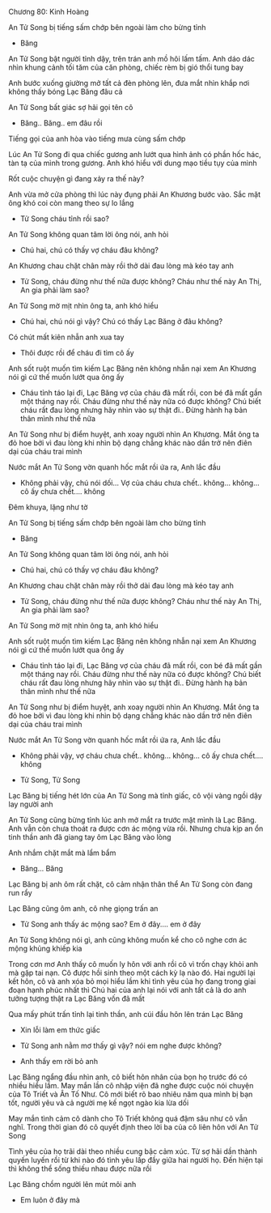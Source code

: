 




Chương 80: Kinh Hoàng

An Tử Song bị tiếng sấm chớp bên ngoài làm cho bừng tỉnh

- Băng

An Tử Song bật người tỉnh dậy, trên trán anh mồ hôi lấm tấm. Anh dáo dác nhìn khung cảnh tối tăm của căn phòng, chiếc rèm bị gió thổi tung bay

Anh bước xuống giường mở tất cả đèn phòng lên, đưa mắt nhìn khắp nơi không thấy bóng Lạc Băng đâu cả

An Tử Song bất giác sợ hãi gọi tên cô

- Băng.. Băng.. em đâu rồi

Tiếng gọi của anh hòa vào tiếng mưa cùng sấm chớp

Lúc An Tử Song đi qua chiếc gương anh lướt qua hình ảnh có phần hốc hác, tàn tạ của mình trong gương. Anh khó hiểu với dung mạo tiều tụy của mình

Rốt cuộc chuyện gì đang xảy ra thế này?

Anh vừa mở cửa phòng thì lúc này đụng phải An Khương bước vào. Sắc mặt ông khó coi còn mang theo sự lo lắng

- Tử Song cháu tỉnh rồi sao?

An Tử Song không quan tâm lời ông nói, anh hỏi

- Chú hai, chú có thấy vợ cháu đâu không?

An Khương chau chặt chân mày rồi thở dài đau lòng mà kéo tay anh

- Tử Song, cháu đừng như thế nữa được không? Cháu như thế này An Thị, An gia phải làm sao?

An Tử Song mờ mịt nhìn ông ta, anh khó hiểu

- Chú hai, chú nói gì vậy? Chú có thấy Lạc Băng ở đâu không?

Có chút mất kiên nhẫn anh xua tay

- Thôi được rồi để cháu đi tìm cô ấy

Anh sốt ruột muốn tìm kiếm Lạc Băng nên không nhẫn nại xem An Khương nói gì cứ thế muốn lướt qua ông ấy

- Cháu tỉnh táo lại đi, Lạc Băng vợ của cháu đã mất rồi, con bé đã mất gần một tháng nay rồi. Cháu đừng như thế này nữa có được không? Chú biết cháu rất đau lòng nhưng hãy nhìn vào sự thật đi.. Đừng hành hạ bản thân mình như thế nữa

An Tử Song như bị điểm huyệt, anh xoay người nhìn An Khương. Mắt ông ta đỏ hoe bởi vì đau lòng khi nhìn bộ dạng chẳng khác nào dần trở nên điên dại của cháu trai mình

Nước mắt An Tử Song vờn quanh hốc mắt rồi ứa ra, Anh lắc đầu

- Không phải vậy, chú nói dối... Vợ của cháu chưa chết.. không... không... cô ấy chưa chết.... không



Đêm khuya, lặng như tờ

An Tử Song bị tiếng sấm chớp bên ngoài làm cho bừng tỉnh

- Băng

An Tử Song không quan tâm lời ông nói, anh hỏi

- Chú hai, chú có thấy vợ cháu đâu không?

An Khương chau chặt chân mày rồi thở dài đau lòng mà kéo tay anh

- Tử Song, cháu đừng như thế nữa được không? Cháu như thế này An Thị, An gia phải làm sao?

An Tử Song mờ mịt nhìn ông ta, anh khó hiểu

Anh sốt ruột muốn tìm kiếm Lạc Băng nên không nhẫn nại xem An Khương nói gì cứ thế muốn lướt qua ông ấy

- Cháu tỉnh táo lại đi, Lạc Băng vợ của cháu đã mất rồi, con bé đã mất gần một tháng nay rồi. Cháu đừng như thế này nữa có được không? Chú biết cháu rất đau lòng nhưng hãy nhìn vào sự thật đi.. Đừng hành hạ bản thân mình như thế nữa

An Tử Song như bị điểm huyệt, anh xoay người nhìn An Khương. Mắt ông ta đỏ hoe bởi vì đau lòng khi nhìn bộ dạng chẳng khác nào dần trở nên điên dại của cháu trai mình

Nước mắt An Tử Song vờn quanh hốc mắt rồi ứa ra, Anh lắc đầu

- Không phải vậy, vợ cháu chưa chết.. không... không... cô ấy chưa chết.... không



- Tử Song, Tử Song

Lạc Băng bị tiếng hét lớn của An Tử Song mà tỉnh giấc, cô vội vàng ngồi dậy lay người anh

An Tử Song cũng bừng tỉnh lúc anh mở mắt ra trước mặt mình là Lạc Băng. Anh vẫn còn chưa thoát ra được cơn ác mộng vừa rồi. Nhưng chưa kịp an ổn tinh thần anh đã giang tay ôm Lạc Băng vào lòng

Anh nhắm chặt mắt mà lẩm bẩm

- Băng... Băng

Lạc Băng bị anh ôm rất chặt, cô cảm nhận thân thể An Tử Song còn đang run rẩy

Lạc Băng cũng ôm anh, cô nhẹ giọng trấn an

- Tử Song anh thấy ác mộng sao? Em ở đây.... em ở đây

An Tử Song không nói gì, anh cũng không muốn kể cho cô nghe cơn ác mộng khủng khiếp kia

Trong cơn mơ Anh thấy cô muốn ly hôn với anh rồi cô vì trốn chạy khỏi anh mà gặp tai nạn. Cô được hồi sinh theo một cách kỳ lạ nào đó. Hai người lại kết hôn, cô và anh xóa bỏ mọi hiểu lầm khi tình yêu của họ đang trong giai đoạn hạnh phúc nhất thì Chú hai của anh lại nói với anh tất cả là do anh tưởng tượng thật ra Lạc Băng vốn đã mất

Qua mấy phút trấn tỉnh lại tinh thần, anh cúi đầu hôn lên trán Lạc Băng

- Xin lỗi làm em thức giấc

- Tử Song anh nằm mơ thấy gì vậy? nói em nghe được không?

- Anh thấy em rời bỏ anh

Lạc Băng ngẩng đầu nhìn anh, cô biết hôn nhân của bọn họ trước đó có nhiều hiểu lầm. May mắn lần cô nhập viện đã nghe được cuộc nói chuyện của Tô Triết và Ân Tố Như. Cô mới biết rõ bao nhiêu năm qua mình bị bạn tốt, người yêu và cả người mẹ kế ngọt ngào kia lừa dối

May mắn tình cảm cô dành cho Tô Triết không quá đậm sâu như cô vẫn nghĩ. Trong thời gian đó cô quyết định theo lời ba của cô liên hôn với An Tử Song

Tình yêu của họ trãi dài theo nhiều cung bậc cảm xúc. Từ sợ hãi dần thành quyến luyến rồi từ khi nào đó tình yêu lấp đầy giữa hai người họ. Đến hiện tại thì không thể sống thiếu nhau được nữa rồi

Lạc Băng chồm người lên mút môi anh

- Em luôn ở đây mà




